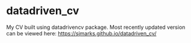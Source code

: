 # datadriven_cv
 My CV built using datadrivencv package. Most recently updated version can be viewed here: https://sjmarks.github.io/datadriven_cv/

